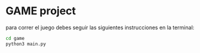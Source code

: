 # GAME project

para correr el juego debes seguir las siguientes instrucciones en la terminal:

```sh
cd game
python3 main.py
```

